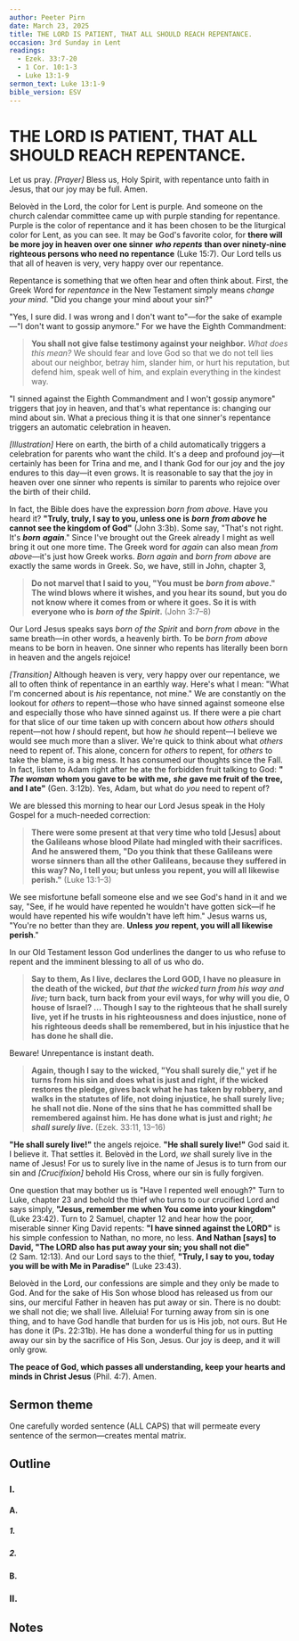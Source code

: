 ```yaml
---
author: Peeter Pirn
date: March 23, 2025
title: THE LORD IS PATIENT, THAT ALL SHOULD REACH REPENTANCE.
occasion: 3rd Sunday in Lent
readings:
  - Ezek. 33:7-20
  - 1 Cor. 10:1-3
  - Luke 13:1-9
sermon_text: Luke 13:1-9
bible_version: ESV
---
```


# THE LORD IS PATIENT, THAT ALL SHOULD REACH REPENTANCE.

Let us pray. *\[Prayer]*  Bless us, Holy Spirit, with repentance unto faith in Jesus, that our joy may be full. Amen.

Belovèd in the Lord, the color for Lent is purple. And someone on the church calendar committee came up with purple standing for repentance. Purple is the color of repentance and it has been chosen to be the liturgical color for Lent, as you can see. It may be God's favorite color, for **there will be more joy in heaven over one sinner** ***who repents*** **than over ninety-nine righteous persons who need no repentance** (Luke 15:7). Our Lord tells us that all of heaven is very, very happy over our repentance.

Repentance is something that we often hear and often think about. First, the Greek Word for *repentance* in the New Testament simply means *change your mind*. "Did you change your mind about your sin?"

"Yes, I sure did. I was wrong and I don't want to"—for the sake of example—"I don't want to gossip anymore." For we have the Eighth Commandment:
> **You shall not give false testimony against your neighbor.**  *What does this mean?*  We should fear and love God so that we do not tell lies about our neighbor, betray him, slander him, or hurt his reputation, but defend him, speak well of him, and explain everything in the kindest way.

"I sinned against the Eighth Commandment and I won't gossip anymore" triggers that joy in heaven, and that's what repentance is: changing our mind about sin. What a precious thing it is that one sinner's repentance triggers an automatic celebration in heaven.

*\[Illustration]*  Here on earth, the birth of a child automatically triggers a celebration for parents who want the child. It's a deep and profound joy—it certainly has been for Trina and me, and I thank God for our joy and the joy endures to this day—it even grows. It is reasonable to say that the joy in heaven over one sinner who repents is similar to parents who rejoice over the birth of their child.

In fact, the Bible does have the expression *born from above*. Have you heard it? **"Truly, truly, I say to you, unless one is** ***born*** ***from above*** **he cannot see the kingdom of God"**  (John 3:3b). Some say, "That's not right. It's ***born*** ***again***." Since I've brought out the Greek already I might as well bring it out one more time. The Greek word for *again* can also mean *from above*—it's just how Greek works. *Born again* and *born from above* are exactly the same words in Greek. So, we have, still in John, chapter 3,
> **Do not marvel that I said to you, "You must be** ***born from above*." The wind blows where it wishes, and you hear its sound, but you do not know where it comes from or where it goes. So it is with everyone who is** ***born of the Spirit*.**  (John 3:7–8)

Our Lord Jesus speaks says *born of the Spirit* and *born from above* in the same breath—in other words, a heavenly birth. To be *born from above* means to be born in heaven. One sinner who repents has literally been born in heaven and the angels rejoice!

*\[Transition]*  Although heaven is very, very happy over our repentance, we all to often think of repentance in an earthly way. Here's what I mean: "What I'm concerned about is *his* repentance, not mine." We are constantly on the lookout for *others* to repent—those who have sinned against someone else and especially those who have sinned against us. If there were a pie chart for that slice of our time taken up with concern about how *others* should repent—not how *I* should repent, but how *he* should repent—I believe we would see much more than a sliver. We're quick to think about what *others* need to repent of. This alone, concern for *others* to repent, for *others* to take the blame, is a big mess. It has consumed our thoughts since the Fall. In fact, listen to Adam right after he ate the forbidden fruit talking to God: **"**  ***The woman*** **whom you gave to be with me,**  ***she*** **gave me fruit of the tree, and I ate"**  (Gen. 3:12b). Yes, Adam, but what do *you* need to repent of?

We are blessed this morning to hear our Lord Jesus speak in the Holy Gospel for a much-needed correction:
> **There were some present at that very time who told \[Jesus] about the Galileans whose blood Pilate had mingled with their sacrifices. And he answered them, "Do you think that these Galileans were worse sinners than all the other Galileans, because they suffered in this way? No, I tell you; but unless you repent, you will all likewise perish."**  (Luke 13:1–3)

We see misfortune befall someone else and we see God's hand in it and we say, "See, if he would have repented he wouldn't have gotten sick—if he would have repented his wife wouldn't have left him." Jesus warns us, "You're no better than they are. **Unless** ***you*** **repent, you will all likewise perish**."

In our Old Testament lesson God underlines the danger to us who refuse to repent and the imminent blessing to all of us who do.
> **Say to them, As I live, declares the Lord GOD, I have no pleasure in the death of the wicked,**  ***but that the wicked turn from his way*** ***and live*; turn back, turn back from your evil ways, for why will you die, O house of Israel? … Though I say to the righteous that he shall surely live, yet if he trusts in his righteousness and does injustice, none of his righteous deeds shall be remembered, but in his injustice that he has done he shall die.**

Beware! Unrepentance is instant death.
> **Again, though I say to the wicked, "You shall surely die," yet if he turns from his sin and does what is just and right, if the wicked restores the pledge, gives back what he has taken by robbery, and walks in the statutes of life, not doing injustice, he shall surely live; he shall not die. None of the sins that he has committed shall be remembered against him. He has done what is just and right;**  ***he shall surely live*.**  (Ezek. 33:11, 13–16)


**"He shall surely live!"**  the angels rejoice. **"He shall surely live!"**  God said it. I believe it. That settles it. Belovèd in the Lord, *we* shall surely live in the name of Jesus! For us to surely live in the name of Jesus is to turn from our sin and *\[Crucifixion]*  behold His Cross, where our sin is fully forgiven.

One question that may bother us is "Have I repented well enough?" Turn to Luke, chapter 23 and behold the thief who turns to our crucified Lord and says simply, **"Jesus, remember me when You come into your kingdom"**  (Luke 23:42). Turn to 2 Samuel, chapter 12 and hear how the poor, miserable sinner King David repents: **"I have sinned against the LORD"**  is his simple confession to Nathan, no more, no less. **And Nathan \[says] to David, "The LORD also has put away your sin; you shall not die"**  (2 Sam. 12:13). And our Lord says to the thief, **"Truly, I say to you, today you will be with Me in Paradise"**  (Luke 23:43).

Belovèd in the Lord, our confessions are simple and they only be made to God. And for the sake of His Son whose blood has released us from our sins, our merciful Father in heaven has put away or sin. There is no doubt: we shall not die; we shall live. Alleluia! For turning away from sin is one thing, and to have God handle that burden for us is His job, not ours. But He has done it (Ps. 22:31b). He has done a wonderful thing for us in putting away our sin by the sacrifice of His Son, Jesus. Our joy is deep, and it will only grow.

**The peace of God, which passes all understanding, keep your hearts and minds in Christ Jesus** (Phil. 4:7). Amen.

## Sermon theme
One carefully worded sentence (ALL CAPS) that will permeate every sentence of the sermon—creates mental matrix.
## Outline
### I.
#### A.
##### 1.
##### 2.
#### B.
### II.
## Notes